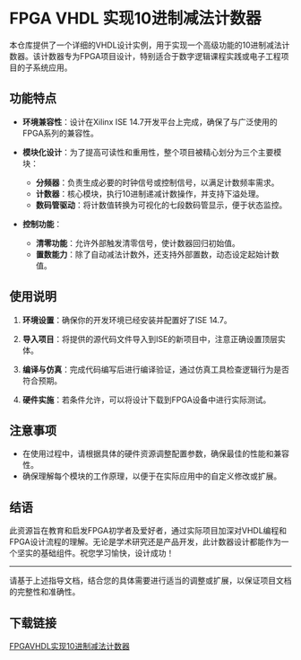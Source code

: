 # FPGA VHDL 实现10进制减法计数器

本仓库提供了一个详细的VHDL设计实例，用于实现一个高级功能的10进制减法计数器。该计数器专为FPGA项目设计，特别适合于数字逻辑课程实践或电子工程项目的子系统应用。

## 功能特点

- **环境兼容性**：设计在Xilinx ISE 14.7开发平台上完成，确保了与广泛使用的FPGA系列的兼容性。
  
- **模块化设计**：为了提高可读性和重用性，整个项目被精心划分为三个主要模块：
    - **分频器**：负责生成必要的时钟信号或控制信号，以满足计数频率需求。
    - **计数器**：核心模块，执行10进制递减计数操作，并支持下溢处理。
    - **数码管驱动**：将计数值转换为可视化的七段数码管显示，便于状态监控。

- **控制功能**：
    - **清零功能**：允许外部触发清零信号，使计数器回归初始值。
    - **置数能力**：除了自动减法计数外，还支持外部置数，动态设定起始计数值。

## 使用说明

1. **环境设置**：确保你的开发环境已经安装并配置好了ISE 14.7。
   
2. **导入项目**：将提供的源代码文件导入到ISE的新项目中，注意正确设置顶层实体。

3. **编译与仿真**：完成代码编写后进行编译验证，通过仿真工具检查逻辑行为是否符合预期。

4. **硬件实施**：若条件允许，可以将设计下载到FPGA设备中进行实际测试。

## 注意事项

- 在使用过程中，请根据具体的硬件资源调整配置参数，确保最佳的性能和兼容性。
- 确保理解每个模块的工作原理，以便于在实际应用中的自定义修改或扩展。

## 结语

此资源旨在教育和启发FPGA初学者及爱好者，通过实际项目加深对VHDL编程和FPGA设计流程的理解。无论是学术研究还是产品开发，此计数器设计都能作为一个坚实的基础组件。祝您学习愉快，设计成功！

---

请基于上述指导文档，结合您的具体需要进行适当的调整或扩展，以保证项目文档的完整性和准确性。

## 下载链接

[FPGAVHDL实现10进制减法计数器](https://pan.quark.cn/s/94647fa486c5)